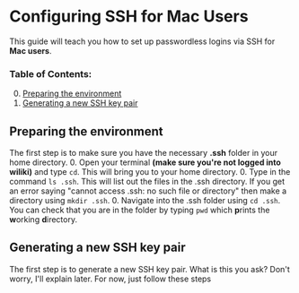 # Configuring SSH for Mac Users
This guide will teach you how to set up passwordless logins via SSH for **Mac users**.

### Table of Contents:
0. [Preparing the environment](#preparing-the-environment)
0. [Generating a new SSH key pair](#generating-a-new-ssh-key-pair)

## Preparing the environment
The first step is to make sure you have the necessary **.ssh** folder in your home directory.
0. Open your terminal **(make sure you're not logged into wiliki)** and type `cd`. This will bring you to your home directory.
0. Type in the command `ls .ssh`. This will list out the files in the .ssh directory. If you get an error saying "cannot access .ssh: no such file or directory" then make a directory using `mkdir .ssh`.
0. Navigate into the .ssh folder using `cd .ssh`. You can check that you are in the folder by typing `pwd` which **p**rints the **w**orking **d**irectory.

## Generating a new SSH key pair
The first step is to generate a new SSH key pair. What is this you ask? Don't worry, I'll explain later. For now, just follow these steps